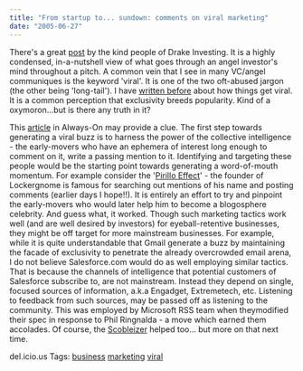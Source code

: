```yaml
---
title: "From startup to... sundown: comments on viral marketing"
date: "2005-06-27"
---
```


There's a great [post](http://drakeview.typepad.com/pm_pd/2005/06/berkus_on_angel.html) by the kind people of Drake Investing. It is a highly condensed, in-a-nutshell view of what goes through an angel investor's mind throughout a pitch. A common vein that I see in many VC/angel communiques is the keyword 'viral'. It is one of the two oft-abused jargon (the other being 'long-tail'). I have [written before](http://loxos.blogspot.com/2005/03/business-exclusively-underground.html) about how things get viral. It is a common perception that exclusivity breeds popularity. Kind of a oxymoron...but is there any truth in it?

This [article](http://www.alwayson-network.com/comments.php?id=7781_0_1_0_C) in Always-On may provide a clue. The first step towards generating a viral buzz is to harness the power of the collective intelligence - the early-movers who have an ephemera of interest long enough to comment on it, write a passing mention to it. Identifying and targeting these people would be the starting point towards generating a word-of-mouth momentum. For example consider the '[Pirillo Effect](http://seattletimes.nwsource.com/html/businesstechnology/2002337456_pirillo16.html?syndication=rss)' - the founder of Lockergnome is famous for searching out mentions of his name and posting comments (earlier days I hope!!). It is entirely an effort to try and pinpoint the early-movers who would later help him to become a blogosphere celebrity. And guess what, it worked. Though such marketing tactics work well (and are well desired by investors) for eyeball-retentive businesses, they might be off target for more mainstream businesses. For example, while it is quite understandable that Gmail generate a buzz by maintaining the facade of exclusivity to penetrate the already overcrowded email arena, I do not believe Salesforce.com would do as well employing similar tactics. That is because the channels of intelligence that potential customers of Salesforce subscribe to, are not mainstream. Instead they depend on single, focused sources of information, a.k.a Engadget, Extremetech, etc. Listening to feedback from such sources, may be passed off as listening to the community. This was employed by Microsoft RSS team when theymodified their spec in response to Phil Ringnalda - a move which earned them accolades. Of course, the [Scobleizer](http://radio.weblogs.com/0001011/) helped too... but more on that next time.

del.icio.us Tags: [business](http://del.icio.us/sss8ue/business) [marketing](http://del.icio.us/sss8ue/marketing) [viral](http://del.icio.us/sss8ue/viral)

